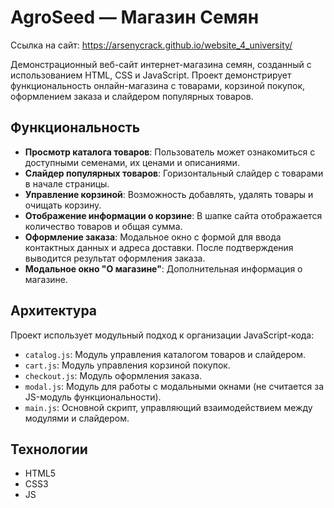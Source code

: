# AgroSeed — Магазин Семян

Ссылка на сайт: https://arsenycrack.github.io/website_4_university/

Демонстрационный веб-сайт интернет-магазина семян, созданный с использованием HTML, CSS и JavaScript. Проект демонстрирует функциональность онлайн-магазина с товарами, корзиной покупок, оформлением заказа и слайдером популярных товаров.

## Функциональность

- **Просмотр каталога товаров**: Пользователь может ознакомиться с доступными семенами, их ценами и описаниями.
- **Слайдер популярных товаров**: Горизонтальный слайдер с товарами в начале страницы.
- **Управление корзиной**: Возможность добавлять, удалять товары и очищать корзину.
- **Отображение информации о корзине**: В шапке сайта отображается количество товаров и общая сумма.
- **Оформление заказа**: Модальное окно с формой для ввода контактных данных и адреса доставки. После подтверждения выводится результат оформления заказа.
- **Модальное окно "О магазине"**: Дополнительная информация о магазине.

## Архитектура

Проект использует модульный подход к организации JavaScript-кода:

- `catalog.js`: Модуль управления каталогом товаров и слайдером.
- `cart.js`: Модуль управления корзиной покупок.
- `checkout.js`: Модуль оформления заказа.
- `modal.js`: Модуль для работы с модальными окнами (не считается за JS-модуль функциональности).
- `main.js`: Основной скрипт, управляющий взаимодействием между модулями и слайдером.

## Технологии

- HTML5
- CSS3
- JS
